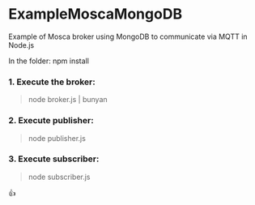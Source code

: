 # ExampleMoscaMongoDB
Example of Mosca broker using MongoDB to communicate via MQTT in Node.js

In the folder:
npm install

### 1. Execute the broker:
>node broker.js | bunyan

### 2. Execute publisher:
>node publisher.js

### 3. Execute subscriber:
>node subscriber.js


:+1:
